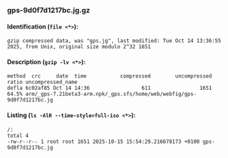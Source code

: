 ### gps-9d0f7d1217bc.jg.gz
#### Identification (`file <*>`):
```
gzip compressed data, was "gps.jg", last modified: Tue Oct 14 13:36:55 2025, from Unix, original size modulo 2^32 1651
```
#### Description (`gzip -lv <*>`):
```
method  crc     date  time           compressed        uncompressed  ratio uncompressed_name
defla 6c02af85 Oct 14 14:36                 611                1651  64.5% arm/_gps-7.21beta3-arm.npk/_gps.sfs/home/web/webfig/gps-9d0f7d1217bc.jg
```
#### Listing (`ls -AlR --time-style=full-iso <*>`):
```
/:
total 4
-rw-r--r-- 1 root root 1651 2025-10-15 15:54:29.216678173 +0100 gps-9d0f7d1217bc.jg
```

